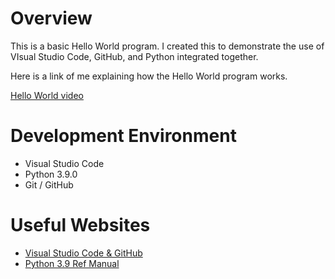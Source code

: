 # Overview

This is a basic Hello World program. I created this to demonstrate the use of VIsual Studio Code, GitHub, and Python integrated together.

Here is a link of me explaining how the Hello World program works.

[Hello World video](http://youtube.link.goes.here)

# Development Environment

* Visual Studio Code
* Python 3.9.0
* Git / GitHub

# Useful Websites

* [Visual Studio Code & GitHub ](https://code.visualstudio.com/docs/editor/versioncontrol)
* [Python 3.9 Ref Manual](https://docs.python.org/3.9/library/index.html)